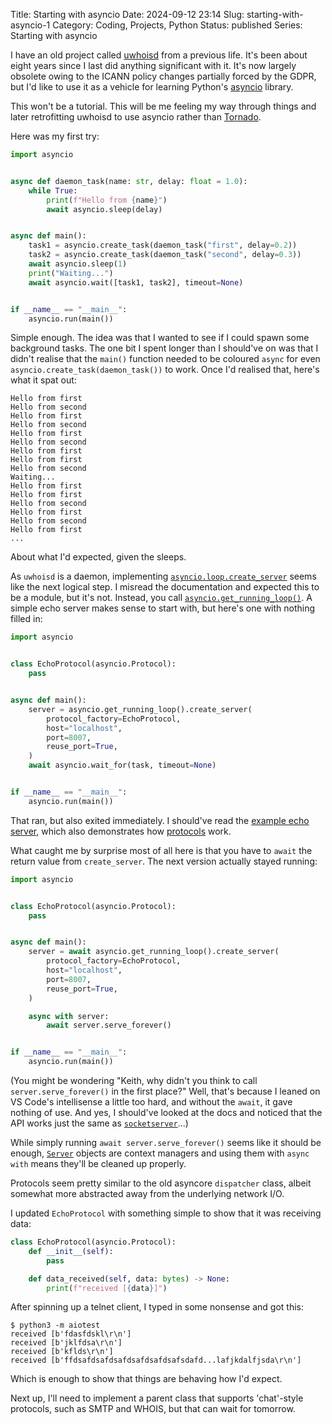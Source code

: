 Title: Starting with asyncio
Date: 2024-09-12 23:14
Slug: starting-with-asyncio-1
Category: Coding, Projects, Python
Status: published
Series: Starting with asyncio

I have an old project called [uwhoisd](https://pypi.org/project/uwhoisd/) from a previous life. It's been about eight years since I last did anything significant with it. It's now largely obsolete owing to the ICANN policy changes partially forced by the GDPR, but I'd like to use it as a vehicle for learning Python's [asyncio](https://docs.python.org/3/library/asyncio.html) library.

This won't be a tutorial. This will be me feeling my way through things and later retrofitting uwhoisd to use asyncio rather than [Tornado](https://www.tornadoweb.org/en/stable/).

Here was my first try:

```python
import asyncio


async def daemon_task(name: str, delay: float = 1.0):
    while True:
        print(f"Hello from {name}")
        await asyncio.sleep(delay)


async def main():
    task1 = asyncio.create_task(daemon_task("first", delay=0.2))
    task2 = asyncio.create_task(daemon_task("second", delay=0.3))
    await asyncio.sleep(1)
    print("Waiting...")
    await asyncio.wait([task1, task2], timeout=None)


if __name__ == "__main__":
    asyncio.run(main())
```

Simple enough. The idea was that I wanted to see if I could spawn some background tasks. The one bit I spent longer than I should've on was that I didn't realise that the `main()` function needed to be coloured `async` for even `asyncio.create_task(daemon_task())` to work. Once I'd realised that, here's what it spat out:

```
Hello from first
Hello from second
Hello from first
Hello from second
Hello from first
Hello from second
Hello from first
Hello from first
Hello from second
Waiting...
Hello from first
Hello from first
Hello from second
Hello from first
Hello from second
Hello from first
...
```

About what I'd expected, given the sleeps.

As `uwhoisd` is a daemon, implementing [`asyncio.loop.create_server`](https://docs.python.org/3/library/asyncio-eventloop.html#asyncio.loop.create_server) seems like the next logical step. I misread the documentation and expected this to be a module, but it's not. Instead, you call [`asyncio.get_running_loop()`](https://docs.python.org/3/library/asyncio-eventloop.html#asyncio.get_running_loop). A simple echo server makes sense to start with, but here's one with nothing filled in:

```python
import asyncio


class EchoProtocol(asyncio.Protocol):
    pass


async def main():
    server = asyncio.get_running_loop().create_server(
        protocol_factory=EchoProtocol,
        host="localhost",
        port=8007,
        reuse_port=True,
    )
    await asyncio.wait_for(task, timeout=None)


if __name__ == "__main__":
    asyncio.run(main())
```

That ran, but also exited immediately. I should've read the [example echo server](https://docs.python.org/3/library/asyncio-protocol.html#tcp-echo-server), which also demonstrates how [protocols](https://docs.python.org/3/library/asyncio-protocol.html#protocols) work.

What caught me by surprise most of all here is that you have to `await` the return value from `create_server`. The next version actually stayed running:

```python
import asyncio


class EchoProtocol(asyncio.Protocol):
    pass


async def main():
    server = await asyncio.get_running_loop().create_server(
        protocol_factory=EchoProtocol,
        host="localhost",
        port=8007,
        reuse_port=True,
    )

    async with server:
        await server.serve_forever()


if __name__ == "__main__":
    asyncio.run(main())
```

(You might be wondering "Keith, why didn't you think to call `server.serve_forever()` in the first place?" Well, that's because I leaned on VS Code's intellisense a little too hard, and without the `await`, it gave nothing of use. And yes, I should've looked at the docs and noticed that the API works just the same as [`socketserver`](https://docs.python.org/3/library/socketserver.html)...)

While simply running `await server.serve_forever()` seems like it should be enough, [`Server`](https://docs.python.org/3/library/asyncio-eventloop.html#asyncio.Server) objects are context managers and using them with `async with` means they'll be cleaned up properly.

Protocols seem pretty similar to the old asyncore `dispatcher` class, albeit somewhat more abstracted away from the underlying network I/O.

I updated `EchoProtocol` with something simple to show that it was receiving data:

```python
class EchoProtocol(asyncio.Protocol):
    def __init__(self):
        pass

    def data_received(self, data: bytes) -> None:
        print(f"received [{data}]")
```

After spinning up a telnet client, I typed in some nonsense and got this:

```console
$ python3 -m aiotest
received [b'fdasfdskl\r\n']
received [b'jklfdsa\r\n']
received [b'kflds\r\n']
received [b'ffdsafdsafdsafdsafdsafdsafsdafd...lafjkdalfjsda\r\n']
```

Which is enough to show that things are behaving how I'd expect.

Next up, I'll need to implement a parent class that supports 'chat'-style protocols, such as SMTP and WHOIS, but that can wait for tomorrow.
